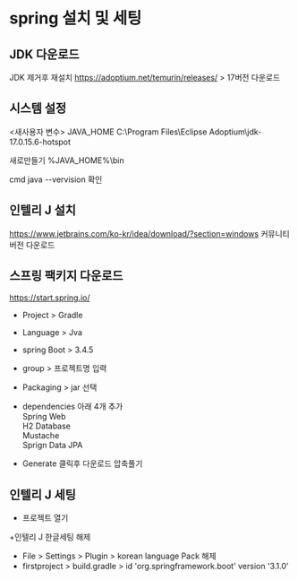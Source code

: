 # spring  설치 및 세팅

## JDK 다운로드
JDK 제거후 재설치
https://adoptium.net/temurin/releases/ > 17버전 다운로드

## 시스템 설정
<새사용자 변수>
JAVA_HOME
C:\Program Files\Eclipse Adoptium\jdk-17.0.15.6-hotspot

<Path>
새로만들기 
%JAVA_HOME%\bin

cmd
java --vervision 확인

## 인텔리 J 설치
https://www.jetbrains.com/ko-kr/idea/download/?section=windows
커뮤니티 버전 다운로드

## 스프링 팩키지 다운로드  
https://start.spring.io/   

- Project > Gradle   
- Language > Jva   
- spring Boot > 3.4.5     
- group > 프로젝트명 입력
- Packaging > jar 선택
- dependencies 아래 4개 추가    
  Spring Web   
  H2 Database   
  Mustache   
  Sprign Data JPA   

- Generate  클릭후 다운로드 압축풀기

## 인텔리 J 세팅
- 프로젝트 열기

+인텔리 J 한글세팅 해제
  - File > Settings > Plugin > korean language Pack 해제
- firstproject > build.gradle > id 'org.springframework.boot' version '3.1.0'

